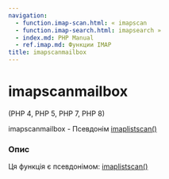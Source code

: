 ```yaml
---
navigation:
  - function.imap-scan.html: « imapscan
  - function.imap-search.html: imapsearch »
  - index.md: PHP Manual
  - ref.imap.md: Функции IMAP
title: imapscanmailbox
---
```

# imapscanmailbox

(PHP 4, PHP 5, PHP 7, PHP 8)

imapscanmailbox - Псевдонім [imaplistscan()](function.imap-listscan.md)

### Опис

Ця функція є псевдонімом: [imaplistscan()](function.imap-listscan.md)
